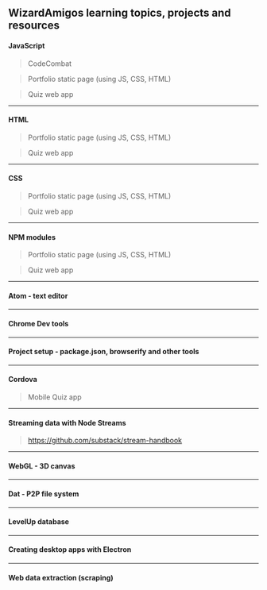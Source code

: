 ## WizardAmigos learning topics, projects and resources

#### JavaScript

>CodeCombat

>Portfolio static page (using JS, CSS, HTML)

>Quiz web app

---

#### HTML

>Portfolio static page (using JS, CSS, HTML)

>Quiz web app

---

#### CSS

>Portfolio static page (using JS, CSS, HTML)

>Quiz web app

---

#### NPM modules

>Portfolio static page (using JS, CSS, HTML)

>Quiz web app

---

#### Atom - text editor

>

---

#### Chrome Dev tools

>

---

#### Project setup - package.json, browserify and other tools

>

---

#### Cordova

>Mobile Quiz app

---

#### Streaming data with Node Streams

>https://github.com/substack/stream-handbook

---

#### WebGL - 3D canvas

>

---

#### Dat - P2P file system

>

---

#### LevelUp database

>

---

#### Creating desktop apps with Electron

>


---

#### Web data extraction (scraping)

>
